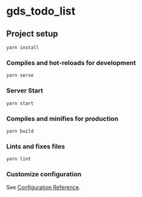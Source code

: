 # gds_todo_list

## Project setup
```
yarn install
```

### Compiles and hot-reloads for development
```
yarn serve
```
### Server Start
```
yarn start
```

### Compiles and minifies for production
```
yarn build
```

### Lints and fixes files
```
yarn lint
```

### Customize configuration
See [Configuration Reference](https://cli.vuejs.org/config/).

